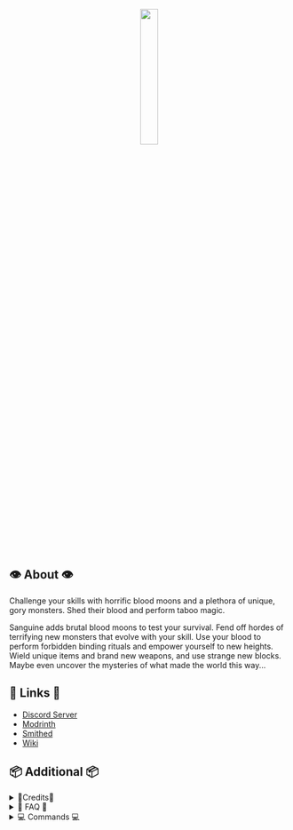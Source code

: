 <p align="center">
  <img width='25%' src="https://github.com/TheNuclearNexus/smithed/blob/master/public/sponsored_project.png?raw=true">
</p>

## 👁️ About 👁️

Challenge your skills with horrific blood moons and a plethora of unique, gory monsters. Shed their blood and perform taboo magic.

Sanguine adds brutal blood moons to test your survival. Fend off hordes of terrifying new monsters that evolve with your skill. Use your blood to perform forbidden binding rituals and empower yourself to new heights. Wield unique items and brand new weapons, and use strange new blocks. Maybe even uncover the mysteries of what made the world this way...

## 🔗 Links 🔗
* [Discord Server](https://discord.gg/jsbRvexYqA)
* [Modrinth](https://modrinth.com/datapack/sanguine)
* [Smithed](https://smithed.dev/packs/sanguine)
* [Wiki](https://github.com/VisiVersa/Sanguine/wiki)

## 📦 Additional 📦

<details>
  <summary>
    📝Credits📝
  </summary>
  
  __User Credits:__<br/>
  VisiVersa - Main Programmer<br/>
  ElBones - Artist, Brainstorming<br/>
  CreeperMagnet_ - Miscellaneous Code<br/>
  the der discohund - [Shader Code](https://github.com/HalbFettKaese/)<br/>
  
  __Libraries:__<br/>
  TheNuclearNexus & co. - [Various Smithed Libraries](https://smithed.dev/libraries)<br/>
  ShockMicro - [Emissive Textures](https://github.com/ShockMicro/VanillaDynamicEmissives)<br/>
  Godlander - [ObjMC](https://github.com/Godlander/objmc)<br/>
  Ancientkingg - [FancyPants](https://github.com/Ancientkingg/fancyPants)<br/>
  
  __Translations:__<br/>
  Chinese (zh_cn) - IceBear<br/>
  Russian (ru_ru) - VectorV, LolsShow<br/>
  Korean (ko_kr) - Daik<br/>
  
  __Sound Effects:__<br/>
  [Zapsplat](https://www.zapsplat.com/)<br/>
  [Freesound](https://freesound.org/)<br/><br/>
  
</details>

<details>
  <summary>
    🙋 FAQ 🙋
  </summary>
  
  __Can I run Sanguine with other datapacks?__<br/>
  It depends, but if the datapack is on Smithed, then it likely can. You may have to merge the resource pack and/or datapack with Weld.<br/>
  ➼ [weld](https://weld.smithed.dev)<br/>
  
  __I am experiencing various rendering issues__<br/>
  OptiFine tends to cause issues with our datapacks. These may include flipped or invisible monsters, a sanity bar offset and more. We're not exactly sure why, as OptiFine is closed source. There's many better alternatives here.<br/>
  ➼ [on optifine](https://tinyurl.com/optifine-is-mid)<br/>
  
  __Why am I receiving items constantly?__<br/>
  This is an issue caused by mods or datapacks that unlock all recipe advancements, notably VanillaTweaks and Quark (though Quark's can be configured off). This is due to how datapacks handle custom recipes.<br/>
  
  __This feature is broken__<br/>
  Some server or plugin software may cause issues with our datapacks. This notoriously includes Paper, Spigot, Bukkit, Paper and Purpur. You can try to mess around with the config files, but it's recommended to use Vanilla or Fabric, and sometimes Forge with varying results.<br/><br/>

</details>

<details>
  <summary>
    💻 Commands 💻
  </summary>

  ➼ gamerules: /function sanguine:commands/gamerules<br/>
  ➼ spawning items: /loot give @s loot sanguine:items/...<br/>
  ➼ spawning mobs: /function sanguine:commands/summon/...<br/>
  ➼ blood moons: /function sanguine:commands/blood_moon/<start,end><br/>

</details>
